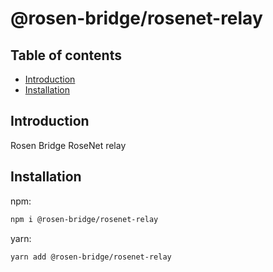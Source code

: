# @rosen-bridge/rosenet-relay

## Table of contents

- [Introduction](#introduction)
- [Installation](#installation)

## Introduction

Rosen Bridge RoseNet relay

## Installation

npm:

```sh
npm i @rosen-bridge/rosenet-relay
```

yarn:

```sh
yarn add @rosen-bridge/rosenet-relay
```
